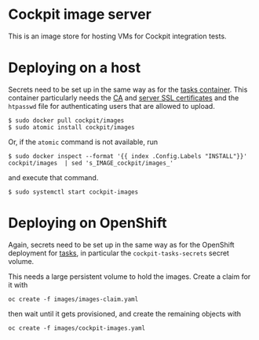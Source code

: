 # Cockpit image server

This is an image store for hosting VMs for Cockpit integration tests.

# Deploying on a host

Secrets need to be set up in the same way as for the [tasks container](../tasks/README.md). This container particularly needs the [CA](../tasks/credentials/generate-ca.sh) and [server SSL certificates](./generate-image-certs.sh) and the `htpasswd` file for authenticating users that are allowed to upload.

    $ sudo docker pull cockpit/images
    $ sudo atomic install cockpit/images

Or, if the `atomic` command is not available, run

    $ sudo docker inspect --format '{{ index .Config.Labels "INSTALL"}}' cockpit/images  | sed 's_IMAGE_cockpit/images_'

and execute that command.

    $ sudo systemctl start cockpit-images

# Deploying on OpenShift

Again, secrets need to be set up in the same way as for the OpenShift
deployment for [tasks](../tasks/README.md), in particular the
`cockpit-tasks-secrets` secret volume.

This needs a large persistent volume to hold the images. Create a claim for it
with

    oc create -f images/images-claim.yaml

then wait until it gets provisioned, and create the remaining objects with

    oc create -f images/cockpit-images.yaml
